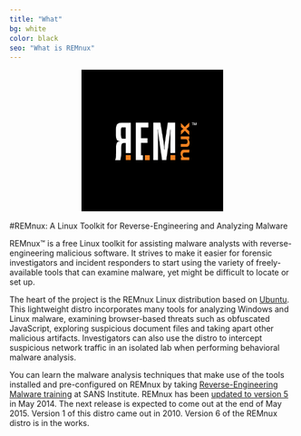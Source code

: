 ```yaml
---
title: "What"
bg: white
color: black
seo: "What is REMnux"
---
```


<div style="text-align:center"><img width="250" height="250" src="/img/REMnux-logo.png" alt="REMnux Logo" /></div><p></p>

#REMnux: A Linux Toolkit for Reverse-Engineering and Analyzing Malware

REMnux&trade; is a free Linux toolkit for assisting malware analysts with reverse-engineering malicious software. It strives to make it easier for forensic investigators and incident responders to start using the variety of freely-available tools that can examine malware, yet might be difficult to locate or set up.

The heart of the project is the REMnux Linux distribution based on [Ubuntu](http://www.ubuntu.com/). This lightweight distro incorporates many tools for analyzing Windows and Linux malware, examining browser-based threats such as obfuscated JavaScript, exploring suspicious document files and taking apart other malicious artifacts. Investigators can also use the distro to intercept suspicious network traffic in an isolated lab  when performing behavioral malware analysis.

You can learn the malware analysis techniques that make use of the tools installed and pre-configured on REMnux by taking [Reverse-Engineering Malware training](http://www.sans.org/course/reverse-engineering-malware-malware-analysis-tools-techniques) at SANS Institute. REMnux has been [updated to version 5](https://zeltser.com/remnux-v5-release-for-malware-analysts/) in May 2014. The next release is expected to come out at the end of May 2015. Version 1 of this distro came out in 2010. Version 6 of the REMnux distro is in the works.
